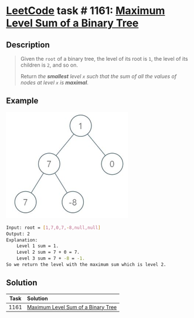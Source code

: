# [LeetCode][leetcode] task # 1161: [Maximum Level Sum of a Binary Tree][task]

Description
-----------

> Given the `root` of a binary tree, the level of its root is `1`, the level of its children is `2`, and so on.
> 
> Return _the **smallest** level `x` such that the sum of all the values of nodes at level `x` is **maximal**_.

 Example
-------

![tree.png](image/tree.png)

```sh
Input: root = [1,7,0,7,-8,null,null]
Output: 2
Explanation: 
    Level 1 sum = 1.
    Level 2 sum = 7 + 0 = 7.
    Level 3 sum = 7 + -8 = -1.
So we return the level with the maximum sum which is level 2.
```

Solution
--------

| Task | Solution                                       |
|:----:|:-----------------------------------------------|
| 1161 | [Maximum Level Sum of a Binary Tree][solution] |


[leetcode]: <http://leetcode.com/>
[task]: <https://leetcode.com/problems/maximum-level-sum-of-a-binary-tree/>
[solution]: <https://github.com/wellaxis/praxis-leetcode/blob/main/src/main/java/com/witalis/praxis/leetcode/task/h12/p1161/option/Practice.java>
